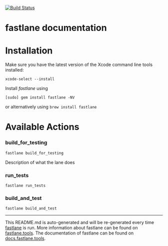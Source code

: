 [![Build Status](https://travis-ci.org/Rayhard/TinkoffChat.svg?branch=master)](https://travis-ci.org/Rayhard/TinkoffChat)

fastlane documentation
================
# Installation

Make sure you have the latest version of the Xcode command line tools installed:

```
xcode-select --install
```

Install _fastlane_ using
```
[sudo] gem install fastlane -NV
```
or alternatively using `brew install fastlane`

# Available Actions
### build_for_testing
```
fastlane build_for_testing
```
Description of what the lane does
### run_tests
```
fastlane run_tests
```

### build_and_test
```
fastlane build_and_test
```


----

This README.md is auto-generated and will be re-generated every time [fastlane](https://fastlane.tools) is run.
More information about fastlane can be found on [fastlane.tools](https://fastlane.tools).
The documentation of fastlane can be found on [docs.fastlane.tools](https://docs.fastlane.tools).
